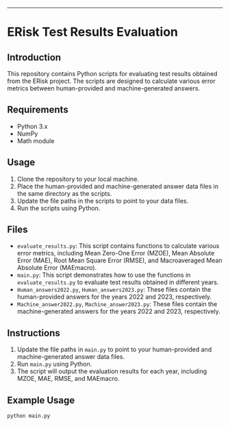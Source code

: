 ---

# ERisk Test Results Evaluation

## Introduction
This repository contains Python scripts for evaluating test results obtained from the ERisk project. The scripts are designed to calculate various error metrics between human-provided and machine-generated answers.

## Requirements
- Python 3.x
- NumPy
- Math module

## Usage
1. Clone the repository to your local machine.
2. Place the human-provided and machine-generated answer data files in the same directory as the scripts.
3. Update the file paths in the scripts to point to your data files.
4. Run the scripts using Python.

## Files
- `evaluate_results.py`: This script contains functions to calculate various error metrics, including Mean Zero-One Error (MZOE), Mean Absolute Error (MAE), Root Mean Square Error (RMSE), and Macroaveraged Mean Absolute Error (MAEmacro).
- `main.py`: This script demonstrates how to use the functions in `evaluate_results.py` to evaluate test results obtained in different years.
- `Human_answers2022.py`, `Human_answers2023.py`: These files contain the human-provided answers for the years 2022 and 2023, respectively.
- `Machine_answer2022.py`, `Machine_answer2023.py`: These files contain the machine-generated answers for the years 2022 and 2023, respectively.

## Instructions
1. Update the file paths in `main.py` to point to your human-provided and machine-generated answer data files.
2. Run `main.py` using Python.
3. The script will output the evaluation results for each year, including MZOE, MAE, RMSE, and MAEmacro.

## Example Usage
```bash
python main.py
```
